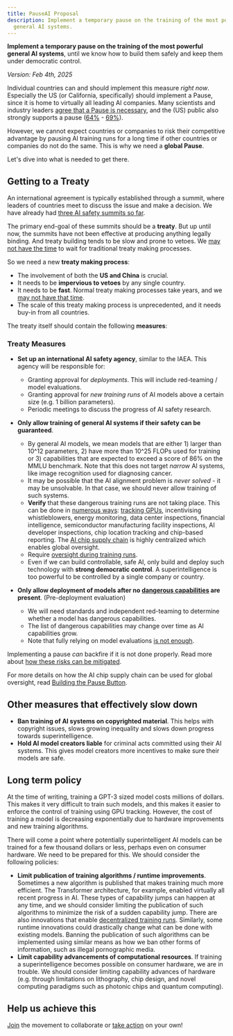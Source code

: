 ```yaml
---
title: PauseAI Proposal
description: Implement a temporary pause on the training of the most powerful
  general AI systems.
---
```


**Implement a temporary pause on the training of the most powerful general AI systems**, until we know how to build them safely and keep them under democratic control.

_Version: Feb 4th, 2025_

Individual countries can and should implement this measure _right now_.
Especially the US (or California, specifically) should implement a Pause, since it is home to virtually all leading AI companies.
Many scientists and industry leaders [agree that a Pause is necessary](https://futureoflife.org/open-letter/pause-giant-ai-experiments/), and the (US) public also strongly supports a pause ([64%](https://www.campaignforaisafety.org/usa-ai-x-risk-perception-tracker/) - [69%](https://today.yougov.com/topics/technology/survey-results/daily/2023/04/03/ad825/2)).

However, we cannot expect countries or companies to risk their competitive advantage by pausing AI training runs for a long time if other countries or companies do not do the same.
This is why we need a **global Pause**.

Let's dive into what is needed to get there.

## Getting to a Treaty

An international agreement is typically established through a summit, where leaders of countries meet to discuss the issue and make a decision.
We have already had [three AI safety summits so far](/summit).

The primary end-goal of these summits should be a **treaty**.
But up until now, the summits have not been effective at producing anything legally binding.
And treaty building tends to be slow and prone to vetoes.
We [may not have the time](/urgency) to wait for traditional treaty making processes.

So we need a new **treaty making process**:

- The involvement of both the **US and China** is crucial.
- It needs to be **impervious to vetoes** by any single country.
- It needs to be **fast**. Normal treaty making processes take years, and we [may not have that time](/urgency).
- The scale of this treaty making process is unprecedented, and it needs buy-in from all countries.

The treaty itself should contain the following **measures**:

### Treaty Measures

- **Set up an international AI safety agency**, similar to the IAEA. This agency will be responsible for:
  - Granting approval for _deployments_. This will include red-teaming / model evaluations.
  - Granting approval for _new training runs_ of AI models above a certain size (e.g. 1 billion parameters).
  - Periodic meetings to discuss the progress of AI safety research.

- **Only allow training of general AI systems if their safety can be guaranteed**.
  - By general AI models, we mean models that are either 1) larger than 10^12 parameters, 2) have more than 10^25 FLOPs used for training or 3) capabilities that are expected to exceed a score of 86% on the MMLU benchmark. Note that this does not target _narrow_ AI systems, like image recognition used for diagnosing cancer.
  - It may be possible that the AI alignment problem is _never solved_ - it may be unsolvable. In that case, we should never allow training of such systems.
  - **Verify** that these dangerous training runs are not taking place. This can be done in [numerous ways](https://arxiv.org/abs/2408.16074): [tracking GPUs](https://arxiv.org/abs/2303.11341), incentivising whistleblowers, energy monitoring, data center inspections, financial intelligence, semiconductor manufacturing facility inspections, AI developer inspections, chip location tracking and chip-based reporting. The [AI chip supply chain](https://www.governance.ai/post/computing-power-and-the-governance-of-ai) is highly centralized which enables global oversight.
  - Require [oversight during training runs](https://www.alignmentforum.org/posts/Zfk6faYvcf5Ht7xDx/compute-thresholds-proposed-rules-to-mitigate-risk-of-a-lab).
  - Even if we can build controllable, safe AI, only build and deploy such technology with **strong democratic control**. A superintelligence is too powerful to be controlled by a single company or country.

- **Only allow deployment of models after no [dangerous capabilities](/dangerous-capabilities) are present**. (Pre-deployment evaluation)
  - We will need standards and independent red-teaming to determine whether a model has dangerous capabilities.
  - The list of dangerous capabilities may change over time as AI capabilities grow.
  - Note that fully relying on model evaluations [is not enough](/4-levels-of-ai-regulation).

Implementing a pause _can_ backfire if it is not done properly.
Read more about [how these risks can be mitigated](/mitigating-pause-failures).

For more details on how the AI chip supply chain can be used for global oversight, read [Building the Pause Button](/building-the-pause-button).

## Other measures that effectively slow down

- **Ban training of AI systems on copyrighted material**. This helps with copyright issues, slows growing inequality and slows down progress towards superintelligence.
- **Hold AI model creators liable** for criminal acts committed using their AI systems. This gives model creators more incentives to make sure their models are safe.

## Long term policy

At the time of writing, training a GPT-3 sized model costs millions of dollars.
This makes it very difficult to train such models, and this makes it easier to enforce the control of training using GPU tracking.
However, the cost of training a model is decreasing exponentially due to hardware improvements and new training algorithms.

There will come a point where potentially superintelligent AI models can be trained for a few thousand dollars or less, perhaps even on consumer hardware.
We need to be prepared for this.
We should consider the following policies:

- **Limit publication of training algorithms / runtime improvements**. Sometimes a new algorithm is published that makes training much more efficient. The Transformer architecture, for example, enabled virtually all recent progress in AI. These types of capability jumps can happen at any time, and we should consider limiting the publication of such algorithms to minimize the risk of a sudden capability jump. There are also innovations that enable [decentralized training runs](https://www.primeintellect.ai/blog/opendiloco). Similarly, some runtime innovations could drastically change what can be done with existing models. Banning the publication of such algorithms can be implemented using similar means as how we ban other forms of information, such as illegal pornographic media.
- **Limit capability advancements of computational resources**. If training a superintelligence becomes possible on consumer hardware, we are in trouble. We should consider limiting capability advances of hardware (e.g. through limitations on lithography, chip design, and novel computing paradigms such as photonic chips and quantum computing).

## Help us achieve this

[Join](/join) the movement to collaborate or [take action](/action) on your own!
